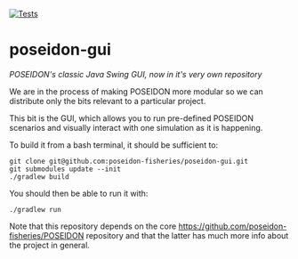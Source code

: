 [![Tests](https://github.com/poseidon-fisheries/poseidon-gui/actions/workflows/gradle.yml/badge.svg)](https://github.com/poseidon-fisheries/poseidon-gui/actions/workflows/gradle.yml)

# poseidon-gui

*POSEIDON's classic Java Swing GUI, now in it's very own repository*

We are in the process of making POSEIDON more modular so we can distribute only the bits relevant to a particular project.

This bit is the GUI, which allows you to run pre-defined POSEIDON scenarios and visually interact with one simulation as it is happening.

To build it from a bash terminal, it should be sufficient to:

```
git clone git@github.com:poseidon-fisheries/poseidon-gui.git
git submodules update --init
./gradlew build
```

You should then be able to run it with:

```
./gradlew run
```

Note that this repository depends on the core https://github.com/poseidon-fisheries/POSEIDON repository and that the latter has much more info about the project in general.